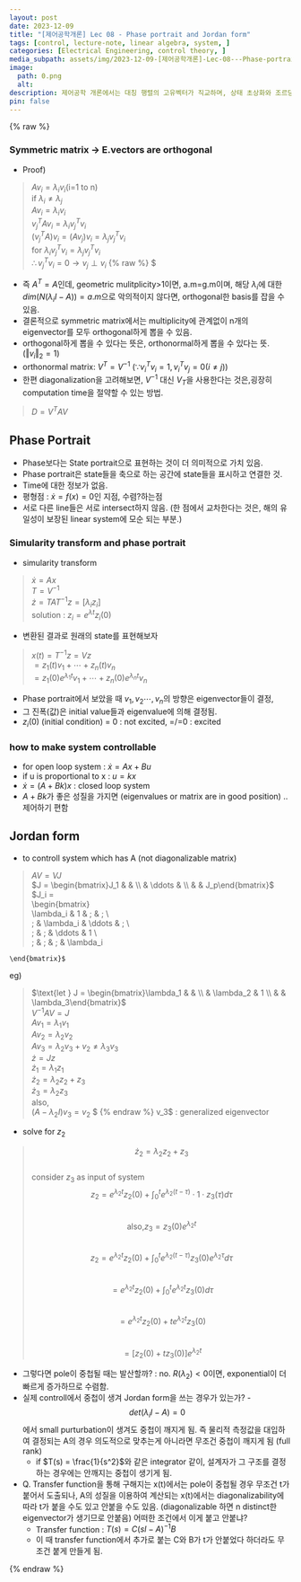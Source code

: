 ```yaml
---
layout: post
date: 2023-12-09
title: "[제어공학개론] Lec 08 - Phase portrait and Jordan form"
tags: [control, lecture-note, linear algebra, system, ]
categories: [Electrical Engineering, control theory, ]
media_subpath: assets/img/2023-12-09-[제어공학개론]-Lec-08---Phase-portrait-and-Jordan-form.md
image:
  path: 0.png
  alt:  
description: 제어공학 개론에서는 대칭 행렬의 고유벡터가 직교하며, 상태 초상화와 조르당 형식에 대한 내용을 다룹니다. 상태 초상화는 상태를 축으로 표시하고, 조르당 형식은 비대각화 가능한 시스템을 제어하는 방법을 설명합니다. 시스템의 제어 가능성을 높이기 위해 폐루프 시스템을 고려하며, 고유값과 고유벡터의 성질이 시스템의 동작에 미치는 영향을 논의합니다.
pin: false
---
```



{% raw %}


### Symmetric matrix -> E.vectors are orthogonal

- Proof)

> $Av_i=\lambda_i v_i \text{(i=1 to n)}$  
> $\text{if }\lambda_i \neq \lambda_j$  
> $Av_i = \lambda_i v_i$  
> $v_j^T Av_i = \lambda_i v_j^T v_i$  
> $(v_j^T A) v_i = (Av_j) v_i = \lambda_jv_j^T v_i$  
> $\text{for } \lambda_iv_j^T v_i = \lambda_j v_j^T v_i$  
> $\therefore v_j^T v_i = 0 \rightarrow v_j \perp v_i$
{% raw %}
$
- 즉 $A^T=A$인데, geometric mulitplicity>1이면, a.m=g.m이며, 해당 $\lambda_i$에 대한 $dim(N(\lambda_i I -A))=a.m$으로 악의적이지 않다면, orthogonal한 basis를 잡을 수 있음.
- 결론적으로 symmetric matrix에서는 multiplicity에 관계없이 n개의 eigenvector를 모두 orthogonal하게 뽑을 수 있음.
- orthogonal하게 뽑을 수 있다는 뜻은, orthonormal하게 뽑을 수 있다는 뜻. ($\Vert v_i\Vert_2 = 1$)
- orthonormal matrix: $V^T = V^{-1}$ ($\because v_i^Tv_i = 1, v_i^Tv_j=0 (i\neq j)$)
- 한편 diagonalization을 고려해보면, $V^{-1}$ 대신 $V_T$을 사용한다는 것은,굉장히 computation time을 절약할 수 있는 방법.

> $D = V^TAV$


## Phase Portrait

- Phase보다는 State portrait으로 표현하는 것이 더 의미적으로 가치 있음.
- Phase portrait은 state들을 축으로 하는 공간에 state들을 표시하고 연결한 것.
- Time에 대한 정보가 없음.
- 평형점 : $\dot x = f(x)=0$인 지점, 수렴?하는점
- 서로 다른 line들은 서로 intersect하지 않음. (한 점에서 교차한다는 것은, 해의 유일성이 보장된 linear system에 모순 되는 부분.)

### Simularity transform and phase portrait

- simularity transform

> $\dot x = Ax$  
> $T = V^{-1}$  
> $\dot z = TAT^{-1} z = [\lambda_i z_i]$  
> $\text{solution : } z_i = e^{\lambda t} z_i(0)$

- 변환된 결과로 원래의 state를 표현해보자

> $x(t) = T^{-1}z = Vz$  
> $= z_1(t)v_1 + \cdots+z_n(t) v_n$  
> $= z_1(0)e^{\lambda_1t}v_1 +\cdots +z_n(0)e^{\lambda_nt}v_n$

- Phase portrait에서 보았을 때 $v_1, v_2 \cdots, v_n$의 방향은 eigenvector들이 결정,
- 그 진폭(값)은 initial value들과 eigenvalue에 의해 결정됨.
- $z_i(0)$ (initial condition) = 0 : not excited, =/=0 : excited

### how to make system controllable

- for open loop system : $\dot x = Ax+Bu$
- if u is proportional to x : $u=kx$
- $\dot x = (A+Bk)x$ : closed loop system
- $A+Bk$가 좋은 성질을 가지면 (eigenvalues or matrix are in good position) .. 제어하기 편함

## Jordan form

- to controll system which has A (not diagonalizable matrix)

> $AV= VJ$  
> $J = \begin{bmatrix}J_1 & & \\ & \ddots & \\ & & J_p\end{bmatrix}$  
> $J_i =  
> \begin{bmatrix}  
> \lambda_i & 1            & \;     & \;  \\  
> \;        & \lambda_i    & \ddots & \;  \\  
> \;        & \;           & \ddots & 1   \\  
> \;        & \;           & \;     & \lambda_i


	\end{bmatrix}$


eg)


> $\text{let } J = \begin{bmatrix}\lambda_1 & & \\ & \lambda_2 & 1 \\ & & \lambda_3\end{bmatrix}$  
> $V^{-1} A V = J$  
> $Av_1 = \lambda_1 v_1$  
> $Av_2 = \lambda_2 v_2$  
> $Av_3 =\lambda_2 v_3 + v_2 \neq \lambda_3 v_3$  
> $\dot z = J z$  
> $\dot z_1= \lambda_1 z_1$  
> $\dot z_2 = \lambda_2 z_2 + z_3$  
> $\dot z_3 = \lambda_2 z_3$  
> $\text{also,}$  
> $(A-\lambda_2 I) v_3 = v_2$
$
{% endraw %}
v_3$ : generalized eigenvector

- solve for $z_2$

> $$\dot z_2 = \lambda_2 z_2 + z_3$$  
> consider $z_3$ as input of system  
> $$z_2 = e^{\lambda_2 t} z_2(0) + \int_0^t e^{\lambda_2(t-\tau)} \cdot 1 \cdot z_3(\tau)d\tau$$  
> $$\text{also,} z_3 = z_3(0)e^{\lambda_2 t}$$  
> $$z_2 =  e^{\lambda_2 t} z_2(0) + \int_0^t e^{\lambda_2(t-\tau)}z_3(0)e^{\lambda_2 \tau}d\tau$$  
> $$=  e^{\lambda_2 t} z_2(0) + \int_0^t  e^{\lambda_2 t} z_3(0) d\tau$$  
> $$=  e^{\lambda_2 t} z_2(0)  + te^{\lambda_2 t}z_3(0)$$  
> $$= [z_2(0)+tz_3(0)]e^{\lambda_2t}$$

- 그렇다면 pole이 중첩될 때는 발산할까? : no. $R(\lambda_2)<0$이면, exponential이 더 빠르게 증가하므로 수렴함.
- 실제 controll에서 중첩이 생겨 Jordan form을 쓰는 경우가 있는가?
-$$det(\lambda_i I -A) = 0$$에서 small purturbation이 생겨도 중첩이 깨지게 됨. 즉 물리적 측정값을 대입하여 결정되는 A의 경우 의도적으로 맞추는게 아니라면 무조건 중첩이 깨지게 됨 (full rank)
	- if $T(s) = \frac{1}{s^2}$와 같은 integrator 같이, 설계자가 그 구조를 결정하는 경우에는 안깨지는 중첩이 생기게 됨.
- Q. Transfer function을 통해 구해지는 x(t)에서는 pole이 중첩될 경우 무조건 t가 붙어서 도출되나, A의 성질을 이용하여 계산되는 x(t)에서는 diagonalizability에 따라 t가 붙을 수도 있고 안붙을 수도 있음. (diagonalizable 하면 n distinct한 eigenvector가 생기므로 안붙음) 어떠한 조건에서 이게 붙고 안붙냐?
	- Transfer function : $T(s) = C(sI-A)^{-1}B$
	- 이 때 transfer function에서 추가로 붙는 C와 B가 t가 안붙었다 하더라도 무조건 붙게 만들게 됨.

{% endraw %}

